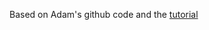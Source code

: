 Based on Adam's github code and the [tutorial](astaxie.gitbooks.io/build-web-application-with-golang) 